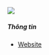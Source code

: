 
![](https://thegogiver.com/wp-content/uploads/2021/07/tgg-book-covers-omcs.png)

##### Thông tin
- [Website](https://thegogiver.com)